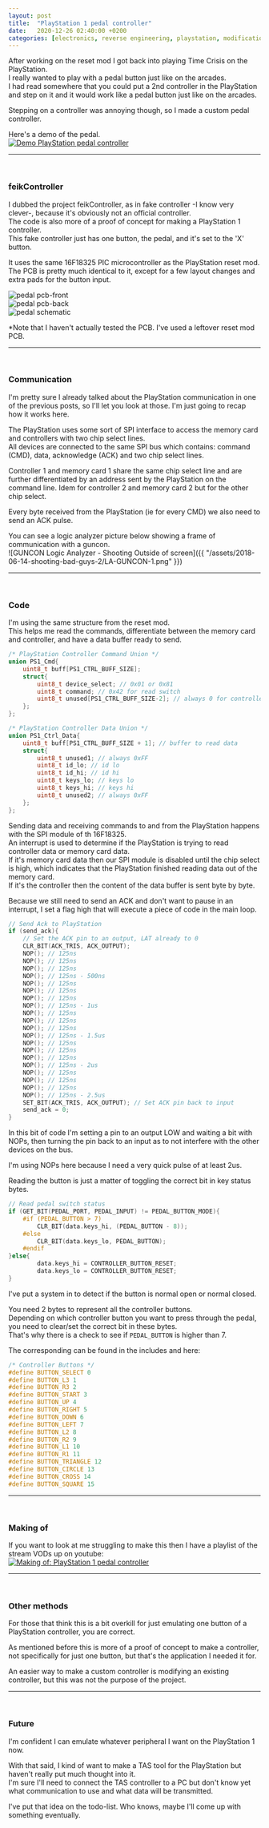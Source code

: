 ```yaml
---
layout: post
title:  "PlayStation 1 pedal controller"
date:   2020-12-26 02:40:00 +0200
categories: [electronics, reverse engineering, playstation, modification]
---
```


After working on the reset mod I got back into playing Time Crisis on the PlayStation.  
I really wanted to play with a pedal button just like on the arcades.  
I had read somewhere that you could put a 2nd controller in the PlayStation and step on it and it would work like a pedal button just like on the arcades.  

Stepping on a controller was annoying though, so I made a custom pedal controller.  

Here's a demo of the pedal.  
[![Demo PlayStation pedal controller](https://img.youtube.com/vi/5PXXQ49MqOc/0.jpg)](https://www.youtube.com/watch?v=5PXXQ49MqOc)

*******************
<br/>

### feikController

I dubbed the project feikController, as in fake controller -I know very clever-, because it's obviously not an official controller.  
The code is also more of a proof of concept for making a PlayStation 1 controller.  
This fake controller just has one button, the pedal, and it's set to the 'X' button.

It uses the same 16F18325 PIC microcontroller as the PlayStation reset mod.  
The PCB is pretty much identical to it, except for a few layout changes and extra pads for the button input.  

![pedal pcb-front](https://img.youtube.com/vi/5PXXQ49MqOc/0.jpg)  
![pedal pcb-back](https://img.youtube.com/vi/5PXXQ49MqOc/0.jpg)  
![pedal schematic](https://img.youtube.com/vi/5PXXQ49MqOc/0.jpg)  

\*Note that I haven't actually tested the PCB. I've used a leftover reset mod PCB.  

*******************
<br/>

### Communication

I'm pretty sure I already talked about the PlayStation communication in one of the previous posts, so I'll let you look at those. I'm just going to recap how it works here.  

The PlayStation uses some sort of SPI interface to access the memory card and controllers with two chip select lines.  
All devices are connected to the same SPI bus which contains: command (CMD), data, acknowledge (ACK) and two chip select lines.  

Controller 1 and memory card 1 share the same chip select line and are further differentiated by an address sent by the PlayStation on the command line. Idem for controller 2 and memory card 2 but for the other chip select.  

Every byte received from the PlayStation (ie for every CMD) we also need to send an ACK pulse.  

You can see a logic analyzer picture below showing a frame of communication with a guncon.  
![GUNCON Logic Analyzer - Shooting Outside of screen]({{ "/assets/2018-06-14-shooting-bad-guys-2/LA-GUNCON-1.png" }})  

*******************
<br/>

### Code

I'm using the same structure from the reset mod.  
This helps me read the commands, differentiate between the memory card and controller, and have a data buffer ready to send.

```C
/* PlayStation Controller Command Union */
union PS1_Cmd{
    uint8_t buff[PS1_CTRL_BUFF_SIZE];
    struct{
        uint8_t device_select; // 0x01 or 0x81
        uint8_t command; // 0x42 for read switch
        uint8_t unused[PS1_CTRL_BUFF_SIZE-2]; // always 0 for controller
    };
};

/* PlayStation Controller Data Union */
union PS1_Ctrl_Data{
    uint8_t buff[PS1_CTRL_BUFF_SIZE + 1]; // buffer to read data
    struct{
        uint8_t unused1; // always 0xFF
        uint8_t id_lo; // id lo
        uint8_t id_hi; // id hi
        uint8_t keys_lo; // keys lo
        uint8_t keys_hi; // keys hi
        uint8_t unused2; // always 0xFF
    };
};
```

Sending data and receiving commands to and from the PlayStation happens with the SPI module of th 16F18325.  
An interrupt is used to determine if the PlayStation is trying to read controller data or memory card data.  
If it's memory card data then our SPI module is disabled until the chip select is high, which indicates that the PlayStation finished reading data out of the memory card.  
If it's the controller then the content of the data buffer is sent byte by byte.  

Because we still need to send an ACK and don't want to pause in an interrupt, I set a flag high that will execute a piece of code in the main loop.  
```C
// Send Ack to PlayStation
if (send_ack){
    // Set the ACK pin to an output, LAT already to 0
    CLR_BIT(ACK_TRIS, ACK_OUTPUT);
    NOP(); // 125ns
    NOP(); // 125ns
    NOP(); // 125ns
    NOP(); // 125ns - 500ns
    NOP(); // 125ns
    NOP(); // 125ns
    NOP(); // 125ns
    NOP(); // 125ns - 1us
    NOP(); // 125ns
    NOP(); // 125ns
    NOP(); // 125ns
    NOP(); // 125ns - 1.5us
    NOP(); // 125ns
    NOP(); // 125ns
    NOP(); // 125ns
    NOP(); // 125ns - 2us
    NOP(); // 125ns
    NOP(); // 125ns
    NOP(); // 125ns
    NOP(); // 125ns - 2.5us
    SET_BIT(ACK_TRIS, ACK_OUTPUT); // Set ACK pin back to input
    send_ack = 0;
}
```
In this bit of code I'm setting a pin to an output LOW and waiting a bit with NOPs, then turning the pin back to an input as to not interfere with the other devices on the bus.  

I'm using NOPs here because I need a very quick pulse of at least 2us.  

Reading the button is just a matter of toggling the correct bit in key status bytes.  
```C
// Read pedal switch status
if (GET_BIT(PEDAL_PORT, PEDAL_INPUT) != PEDAL_BUTTON_MODE){
    #if (PEDAL_BUTTON > 7)
        CLR_BIT(data.keys_hi, (PEDAL_BUTTON - 8));
    #else
        CLR_BIT(data.keys_lo, PEDAL_BUTTON);
    #endif
}else{
        data.keys_hi = CONTROLLER_BUTTON_RESET;
        data.keys_lo = CONTROLLER_BUTTON_RESET;
}
```

I've put a system in to detect if the button is normal open or normal closed.  

You need 2 bytes to represent all the controller buttons.  
Depending on which controller button you want to press through the pedal, you need to clear/set the correct bit in these bytes.  
That's why there is a check to see if ```PEDAL_BUTTON``` is higher than 7.  

The corresponding can be found in the includes and here:
```C
/* Controller Buttons */
#define BUTTON_SELECT 0
#define BUTTON_L3 1
#define BUTTON_R3 2
#define BUTTON_START 3
#define BUTTON_UP 4
#define BUTTON_RIGHT 5
#define BUTTON_DOWN 6
#define BUTTON_LEFT 7
#define BUTTON_L2 8
#define BUTTON_R2 9
#define BUTTON_L1 10
#define BUTTON_R1 11
#define BUTTON_TRIANGLE 12
#define BUTTON_CIRCLE 13
#define BUTTON_CROSS 14
#define BUTTON_SQUARE 15
```

*******************
<br/>

### Making of

If you want to look at me struggling to make this then I have a playlist of the stream VODs up on youtube:  
[![Making of: PlayStation 1 pedal controller](https://img.youtube.com/vi/J5fQKmc8AMY/0.jpg)](https://www.youtube.com/watch?v=J5fQKmc8AMY&list=PLGaX4WJGgdHhcbQUQQJR6zFgzyka-xVOa)

*************
<br/>

### Other methods

For those that think this is a bit overkill for just emulating one button of a PlayStation controller, you are correct.  

As mentioned before this is more of a proof of concept to make a controller, not specifically for just one button, but that's the application I needed it for.  


An easier way to make a custom controller is modifying an existing controller, but this was not the purpose of the project.  

********************
<br/>

### Future

I'm confident I can emulate whatever peripheral I want on the PlayStation 1 now.  

With that said, I kind of want to make a TAS tool for the PlayStation but haven't really put much thought into it.  
I'm sure I'll need to connect the TAS controller to a PC but don't know yet what communication to use and what data will be transmitted.  

I've put that idea on the todo-list. Who knows, maybe I'll come up with something eventually.